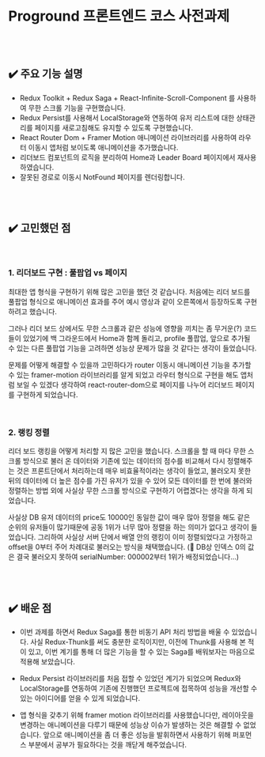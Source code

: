 # Proground 프론트엔드 코스 사전과제

<br>
<br>

## ✔️ 주요 기능 설명

- Redux Toolkit + Redux Saga + React-Infinite-Scroll-Component 를 사용하여 무한 스크롤 기능을 구현했습니다.
- Redux Persist를 사용해서 LocalStorage와 연동하여 유저 리스트에 대한 상태관리를 페이지를 새로고침해도 유지할 수 있도록 구현했습니다.
- React Router Dom + Framer Motion 애니메이션 라이브러리를 사용하여 라우터 이동시 앱처럼 보이도록 애니메이션을 추가했습니다.
- 리더보드 컴포넌트의 로직을 분리하여 Home과 Leader Board 페이지에서 재사용하였습니다.
- 잘못된 경로로 이동시 NotFound 페이지를 렌더링합니다.

<br>
<br>

## ✔️ 고민했던 점

<br>

### 1. 리더보드 구현 : 풀팝업 vs 페이지

최대한 앱 형식을 구현하기 위해 많은 고민을 했던 것 같습니다. 처음에는 리더 보드를 풀팝업 형식으로 애니메이션 효과를 주어 예시 영상과 같이 오른쪽에서 등장하도록 구현하려고 했습니다.

그러나 리더 보드 상에서도 무한 스크롤과 같은 성능에 영향을 끼치는 좀 무거운(?) 코드들이 있었기에 백 그라운드에서 Home과 함께 돌리고, profile 풀팝업, 앞으로 추가될 수 있는 다른 풀팝업 기능을 고려하면 성능상 문제가 많을 것 같다는 생각이 들었습니다.

문제를 어떻게 해결할 수 있을까 고민하다가 router 이동시 애니메이션 기능을 추가할 수 있는 framer-motion 라이브러리를 알게 되었고 라우터 형식으로 구현을 해도 앱처럼 보일 수 있겠다 생각하여 react-router-dom으로 페이지를 나누어 리더보드 페이지를 구현하게 되었습니다.

<br>

### 2. 랭킹 정렬

리더 보드 랭킹을 어떻게 처리할 지 많은 고민을 했습니다. 스크롤을 할 때 마다 무한 스크롤 방식으로 불러 온 데이터와 기존에 있는 데이터의 점수를 비교해서 다시 정렬해주는 것은 프론트단에서 처리하는데 매우 비효율적이라는 생각이 들었고, 불러오지 못한 뒤의 데이터에 더 높은 점수를 가진 유저가 있을 수 있어 모든 데이터를 한 번에 불러와 정렬하는 방법 외에 사실상 무한 스크롤 방식으로 구현하기 어렵겠다는 생각을 하게 되었습니다.

사실상 DB 유저 데이터의 price도 10000인 동일한 값이 매우 많아 정렬을 해도 같은 순위의 유저들이 많기때문에 공동 1위가 너무 많아 정렬을 하는 의미가 없다고 생각이 들었습니다. 그리하여 사실상 서버 단에서 배열 안의 랭킹이 이미 정렬되었다고 가정하고 offset을 0부터 주어 차례대로 불러오는 방식을 채택했습니다. (🚧 DB상 인덱스 0의 값은 결국 불러오지 못하여 serialNumber: 000002부터 1위가 배정되었습니다...)

<br>
<br>

## ✔️ 배운 점

- 이번 과제를 하면서 Redux Saga를 통한 비동기 API 처리 방법을 배울 수 있었습니다. 사실 Redux-Thunk를 써도 충분한 로직이지만, 이전에 Thunk를 사용해 본 적이 있고, 이번 계기를 통해 더 많은 기능을 할 수 있는 Saga를 배워보자는 마음으로 적용해 보았습니다.

- Redux Persist 라이브러리를 처음 접할 수 있었던 계기가 되었으며 Redux와 LocalStorage를 연동하여 기존에 진행했던 프로젝트에 접목하여 성능을 개선할 수 있는 아이디어를 얻을 수 있게 되었습니다.

- 앱 형식을 갖추기 위해 framer motion 라이브러리를 사용했습니다만, 레이아웃을 변경하는 애니메이션을 다루기 때문에 성능상 이슈가 발생하는 것은 해결할 수 없었습니다. 앞으로 애니메이션을 좀 더 좋은 성능을 발휘하면서 사용하기 위해 퍼포먼스 부분에서 공부가 필요하다는 것을 깨닫게 해주었습니다.
